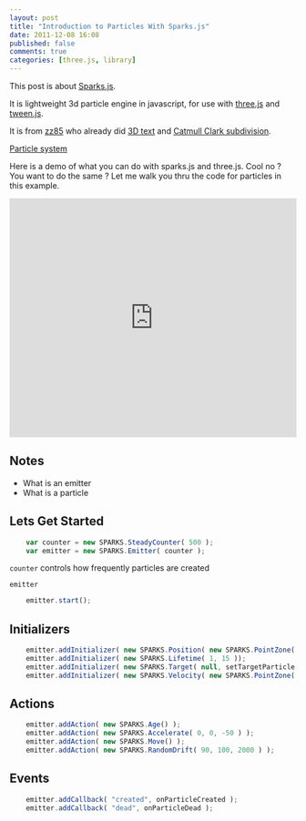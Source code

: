 ```yaml
---
layout: post
title: "Introduction to Particles With Sparks.js"
date: 2011-12-08 16:08
published: false 
comments: true
categories: [three.js, library]
---
```


This post is about 
[Sparks.js](https://github.com/zz85/sparks.js).

It is lightweight 3d particle engine in javascript, for use with
[three.js](https://github.com/mrdoob/three.js/)
and
[tween.js](https://github.com/sole/tween.js).

It is from
[zz85](http://www.lab4games.net/zz85/blog/)
who already did
[3D text](http://mrdoob.github.com/three.js/examples/webgl_geometry_text.html)
and
[Catmull Clark subdivision](http://mrdoob.github.com/three.js/examples/webgl_geometry_subdivison.html).

[Particle system](http://en.wikipedia.org/wiki/Particle_system)

Here is a demo of what you can do with sparks.js and three.js. Cool no ?
You want to do the same ? Let me walk you thru the code for particles in this example.

<iframe src="http://mrdoob.github.com/three.js/examples/webgl_particles_shapes.html" width="100%" height="420" frameborder="0"></iframe>

## Notes

* What is an emitter
* What is a particle

## Lets Get Started

```javascript
	var counter	= new SPARKS.SteadyCounter( 500 );
	var emitter	= new SPARKS.Emitter( counter );
```

```counter``` controls how frequently particles are created

```emitter```

```javascript
	emitter.start();
```

## Initializers
```javascript
	emitter.addInitializer( new SPARKS.Position( new SPARKS.PointZone( emitterpos ) ) );
	emitter.addInitializer( new SPARKS.Lifetime( 1, 15 ));
	emitter.addInitializer( new SPARKS.Target( null, setTargetParticle ) );
	emitter.addInitializer( new SPARKS.Velocity( new SPARKS.PointZone( new THREE.Vector3( 0, -5, 1 ) ) ) );
```

## Actions
```javascript
	emitter.addAction( new SPARKS.Age() );
	emitter.addAction( new SPARKS.Accelerate( 0, 0, -50 ) );
	emitter.addAction( new SPARKS.Move() );
	emitter.addAction( new SPARKS.RandomDrift( 90, 100, 2000 ) );
```

## Events
```javascript
	emitter.addCallback( "created", onParticleCreated );
	emitter.addCallback( "dead", onParticleDead );
```
